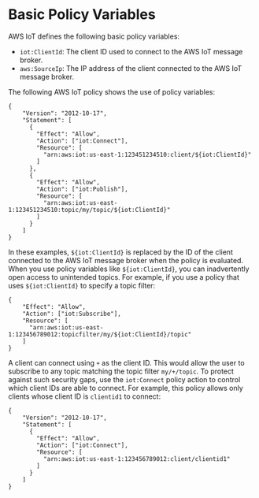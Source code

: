 # Basic Policy Variables<a name="basic-policy-variables"></a>

AWS IoT defines the following basic policy variables:
+ `iot:ClientId`: The client ID used to connect to the AWS IoT message broker\.
+ `aws:SourceIp`: The IP address of the client connected to the AWS IoT message broker\.

The following AWS IoT policy shows the use of policy variables:

```
{
    "Version": "2012-10-17",
    "Statement": [
      {
        "Effect": "Allow",
        "Action": ["iot:Connect"],
        "Resource": [
          "arn:aws:iot:us-east-1:123451234510:client/${iot:ClientId}"
        ]
      },
      {
        "Effect": "Allow",
        "Action": ["iot:Publish"],
        "Resource": [
          "arn:aws:iot:us-east-1:123451234510:topic/my/topic/${iot:ClientId}"
        ]
      }
    ]
}
```

In these examples, `${iot:ClientId}` is replaced by the ID of the client connected to the AWS IoT message broker when the policy is evaluated\. When you use policy variables like `${iot:ClientId}`, you can inadvertently open access to unintended topics\. For example, if you use a policy that uses `${iot:ClientId}` to specify a topic filter:

```
{
    "Effect": "Allow",
    "Action": ["iot:Subscribe"],
    "Resource": [
      "arn:aws:iot:us-east-1:123456789012:topicfilter/my/${iot:ClientId}/topic"
    ]
}
```

A client can connect using `+` as the client ID\. This would allow the user to subscribe to any topic matching the topic filter `my/+/topic`\. To protect against such security gaps, use the `iot:Connect` policy action to control which client IDs are able to connect\. For example, this policy allows only clients whose client ID is `clientid1` to connect:

```
{
    "Version": "2012-10-17",
    "Statement": [
      {
        "Effect": "Allow",
        "Action": ["iot:Connect"],
        "Resource": [
          "arn:aws:iot:us-east-1:123456789012:client/clientid1"
        ]
      }
    ]
}
```